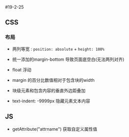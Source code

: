 #19-2-25

## CSS

### 布局
* 两列等宽 : `position: absolute` + `height: 100%`
* 统一添加的margin-bottom 导致页面底空白(无法两列对齐)
* float 浮动
* margin 的百分比数值相对于包含块的width
* 块级元素和包含内容的垂直外边距叠加

* text-indent: -9999px 隐藏元素文本内容

## JS

* getAttribute("attrname") 获取自定义属性值